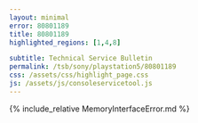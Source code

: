 ```yaml
---
layout: minimal
error: 80801189
title: 80801189
highlighted_regions: [1,4,8]

subtitle: Technical Service Bulletin
permalink: /tsb/sony/playstation5/80801189
css: /assets/css/highlight_page.css
js: /assets/js/consoleservicetool.js
---
```


{% include_relative MemoryInterfaceError.md %}
